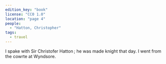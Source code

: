 ```yaml
---
edition_key: "book"
license: "CC0 1.0"
location: "page 4"
people:
  - "Hatton, Christopher"
tags:
  - travel
---
```

I spake with Sir Christofer Hatton ; he was made
knight that day. I went from the cowrte at Wyndsore.
